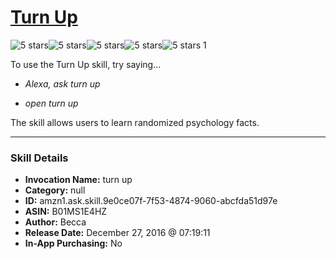 # [Turn Up](http://alexa.amazon.com/#skills/amzn1.ask.skill.9e0ce07f-7f53-4874-9060-abcfda51d97e)
![5 stars](../../images/ic_star_black_18dp_1x.png)![5 stars](../../images/ic_star_black_18dp_1x.png)![5 stars](../../images/ic_star_black_18dp_1x.png)![5 stars](../../images/ic_star_black_18dp_1x.png)![5 stars](../../images/ic_star_black_18dp_1x.png) 1

To use the Turn Up skill, try saying...

* *Alexa, ask turn up*

* *open turn up*

The skill allows users to learn randomized psychology facts.

***

### Skill Details

* **Invocation Name:** turn up
* **Category:** null
* **ID:** amzn1.ask.skill.9e0ce07f-7f53-4874-9060-abcfda51d97e
* **ASIN:** B01MS1E4HZ
* **Author:** Becca
* **Release Date:** December 27, 2016 @ 07:19:11
* **In-App Purchasing:** No
